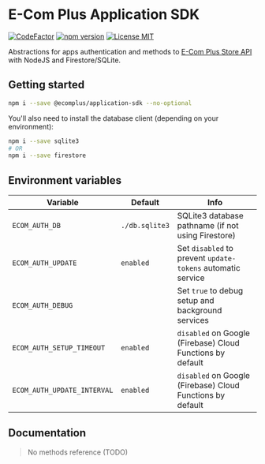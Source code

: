 # E-Com Plus Application SDK

[![CodeFactor](https://www.codefactor.io/repository/github/ecomplus/application-sdk/badge)](https://www.codefactor.io/repository/github/ecomplus/application-sdk) [![npm version](https://img.shields.io/npm/v/@ecomplus/application-sdk.svg)](https://www.npmjs.org/@ecomplus/application-sdk) [![License MIT](https://img.shields.io/badge/License-MIT-yellow.svg)](https://opensource.org/licenses/MIT)

Abstractions for apps authentication and methods to [E-Com Plus Store API](https://developers.e-com.plus/docs/api/#/store/) with NodeJS and Firestore/SQLite.

## Getting started

```bash
npm i --save @ecomplus/application-sdk --no-optional
```

You'll also need to install the database client (depending on your environment):

```bash
npm i --save sqlite3
# OR
npm i --save firestore
```

## Environment variables

Variable                    | Default        | Info
---                         | ---            | ---
`ECOM_AUTH_DB`              | `./db.sqlite3` | SQLite3 database pathname (if not using Firestore)
`ECOM_AUTH_UPDATE`          | `enabled`      | Set `disabled` to prevent `update-tokens` automatic service
`ECOM_AUTH_DEBUG`           |                | Set `true` to debug setup and background services
`ECOM_AUTH_SETUP_TIMEOUT`   | `enabled`      | `disabled` on Google (Firebase) Cloud Functions by default
`ECOM_AUTH_UPDATE_INTERVAL` | `enabled`      | `disabled` on Google (Firebase) Cloud Functions by default

## Documentation

> No methods reference (TODO)

